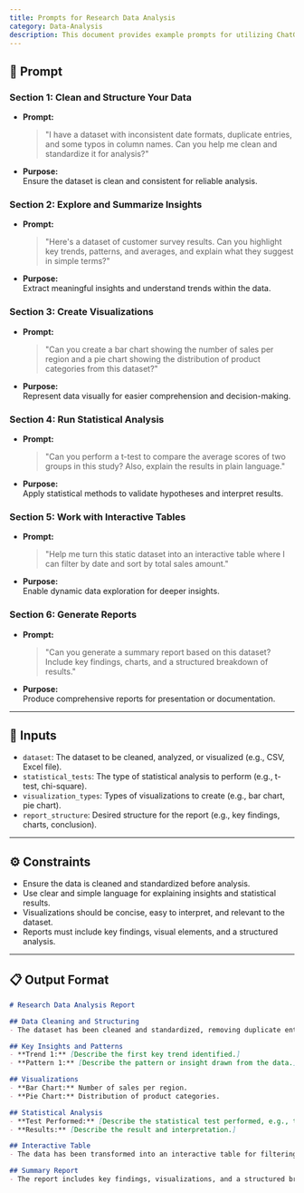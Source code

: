 ```yaml
--- 
title: Prompts for Research Data Analysis 
category: Data-Analysis
description: This document provides example prompts for utilizing ChatGPT to analyze research data effectively. Each prompt is tailored to specific data-related tasks, ensuring thorough and structured analysis. 
--- 
```


## 🔧 Prompt

### Section 1: Clean and Structure Your Data
- **Prompt:**  
  > "I have a dataset with inconsistent date formats, duplicate entries, and some typos in column names. Can you help me clean and standardize it for analysis?"
- **Purpose:**  
  Ensure the dataset is clean and consistent for reliable analysis.

### Section 2: Explore and Summarize Insights
- **Prompt:**  
  > "Here's a dataset of customer survey results. Can you highlight key trends, patterns, and averages, and explain what they suggest in simple terms?"
- **Purpose:**  
  Extract meaningful insights and understand trends within the data.

### Section 3: Create Visualizations
- **Prompt:**  
  > "Can you create a bar chart showing the number of sales per region and a pie chart showing the distribution of product categories from this dataset?"
- **Purpose:**  
  Represent data visually for easier comprehension and decision-making.

### Section 4: Run Statistical Analysis
- **Prompt:**  
  > "Can you perform a t-test to compare the average scores of two groups in this study? Also, explain the results in plain language."
- **Purpose:**  
  Apply statistical methods to validate hypotheses and interpret results.

### Section 5: Work with Interactive Tables
- **Prompt:**  
  > "Help me turn this static dataset into an interactive table where I can filter by date and sort by total sales amount."
- **Purpose:**  
  Enable dynamic data exploration for deeper insights.

### Section 6: Generate Reports
- **Prompt:**  
  > "Can you generate a summary report based on this dataset? Include key findings, charts, and a structured breakdown of results."
- **Purpose:**  
  Produce comprehensive reports for presentation or documentation.

--- 

## 🧩 Inputs

- `dataset`: The dataset to be cleaned, analyzed, or visualized (e.g., CSV, Excel file).
- `statistical_tests`: The type of statistical analysis to perform (e.g., t-test, chi-square).
- `visualization_types`: Types of visualizations to create (e.g., bar chart, pie chart).
- `report_structure`: Desired structure for the report (e.g., key findings, charts, conclusion).

---

## ⚙️ Constraints

- Ensure the data is cleaned and standardized before analysis.
- Use clear and simple language for explaining insights and statistical results.
- Visualizations should be concise, easy to interpret, and relevant to the dataset.
- Reports must include key findings, visual elements, and a structured analysis.

---

## 📋 Output Format

```markdown
# Research Data Analysis Report

## Data Cleaning and Structuring
- The dataset has been cleaned and standardized, removing duplicate entries and fixing inconsistencies in column names and date formats.

## Key Insights and Patterns
- **Trend 1:** [Describe the first key trend identified.]
- **Pattern 1:** [Describe the pattern or insight drawn from the data.]

## Visualizations
- **Bar Chart:** Number of sales per region.
- **Pie Chart:** Distribution of product categories.

## Statistical Analysis
- **Test Performed:** [Describe the statistical test performed, e.g., t-test.]
- **Results:** [Describe the result and interpretation.]

## Interactive Table
- The data has been transformed into an interactive table for filtering and sorting by various parameters (e.g., date, total sales).

## Summary Report
- The report includes key findings, visualizations, and a structured breakdown of results, providing a clear overview of the dataset.

